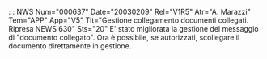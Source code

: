  :  : NWS Num="000637" Date="20030209" Rel="V1R5" Atr="A. Marazzi" Tem="APP" App="V5" Tit="Gestione collegamento documenti collegati. Ripresa NEWS 630" Sts="20"
E' stato migliorata la gestione del messaggio di "documento collegato". Ora è possibile, se autorizzati, scollegare il documento direttamente in gestione.

